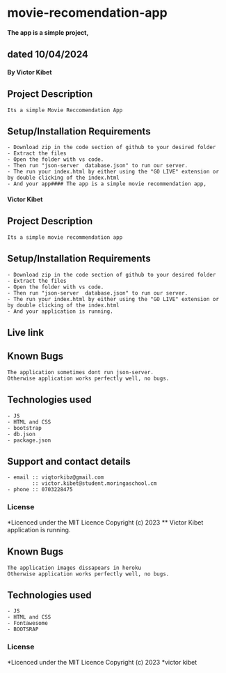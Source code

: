 # movie-recomendation-app

#### The app is a simple  project, 
## dated 10/04/2024
####  By Victor Kibet
## Project Description
    Its a simple Movie Reccomendation App 
## Setup/Installation Requirements
    - Download zip in the code section of github to your desired folder
    - Extract the files
    - Open the folder with vs code.
    - Then run "json-server  database.json" to run our server.
    - The run your index.html by either using the "GO LIVE" extension or by double clicking of the index.html
    - And your app#### The app is a simple movie recommendation app,
#### Victor Kibet
## Project Description
    Its a simple movie recommendation app
## Setup/Installation Requirements
    - Download zip in the code section of github to your desired folder
    - Extract the files
    - Open the folder with vs code.
    - Then run "json-server  database.json" to run our server.
    - The run your index.html by either using the "GO LIVE" extension or by double clicking of the index.html
    - And your application is running.
       
## Live link   


## Known Bugs
    The application sometimes dont run json-server.
    Otherwise application works perfectly well, no bugs.

## Technologies used
    - JS
    - HTML and CSS
    - bootstrap
    - db.json
    - package.json

## Support and contact details
    - email :: viqtorkibz@gmail.com
            :: victor.kibet@student.moringaschool.cm
    - phone :: 0703228475


### License
*Licenced under the MIT Licence
Copyright (c) 2023 ** Victor Kibet
application is running.
    
## Known Bugs
    The application images dissapears in heroku
    Otherwise application works perfectly well, no bugs.

## Technologies used
    - JS
    - HTML and CSS
    - Fontawesome
    - BOOTSRAP

### License
*Licenced under the MIT Licence
Copyright (c) 2023 *victor kibet
